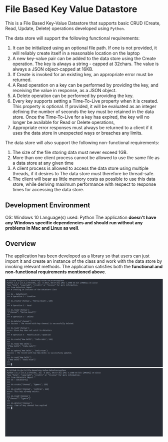 # File Based Key Value Datastore

This is a File Based Key-Value Datastore that supports basic CRUD (Create, Read, Update, Delete) operations developed using ```Python```.

The data store will support the following functional requirements:

1. It can be initialized using an optional file path. If one is not provided, it will reliably create itself in a reasonable location on the laptop
1. A new key-value pair can be added to the data store using the Create operation. The key is always a string - capped at 32chars. The value is always a JSON object-capped at
16KB.
1. If Create is invoked for an existing key, an appropriate error must be returned. 
1. A Read operation on a key can be performed by providing the key, and receiving the
value in response, as a JSON object.
1. A Delete operation can be performed by providing the key.
1. Every key supports setting a Time-To-Live property when it is created. This property is optional. If provided, it will be evaluated as an integer defining the number of seconds
the key must be retained in the data store. Once the Time-To-Live for a key has expired, the key will no longer be available for Read or Delete operations,
1. Appropriate error responses must always be returned to a client if it uses the data store in unexpected ways or breaches any limits.

The data store will also support the following non-functional requirements:

1. The size of the file storing data must never exceed 1GB.
1. More than one client process cannot be allowed to use the same file as a data store at any given time 
1. A client process is allowed to access the data store using multiple threads, if it desires to The data store must therefore be thread-safe.
1. The client will bear as little memory costs as possible to use this data store, while deriving maximum performance with respect to response times for accessing the data store.

## Development Environment
OS: Windows 10
Language(s) used: Python
The application **doesn't have any Windows specific dependencies and should run without any problems in Mac and Linux as well**.

## Overview
The application has been developed as a library so that users can just import it and create an instance of the class and work with the data store by invoking relevant methods. The application satisfies both the **functional and non-functional requirements mentioned above**.

![CRUD Operations](https://raw.githubusercontent.com/smv1999/File-Based-Key-Value-Datastore/main/CRUD_Operations.png?token=AKHIZQI2AVL3LV7HUNMJWRC76G4R2)
![Error Messages](https://raw.githubusercontent.com/smv1999/File-Based-Key-Value-Datastore/main/Error_Messages.png?token=AKHIZQIR5XY2FKL3S56Z3IC76G4VS)
